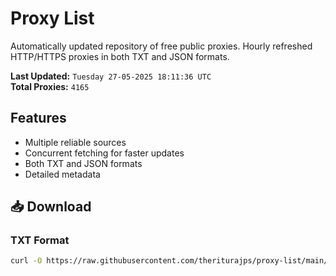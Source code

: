 # Proxy List

Automatically updated repository of free public proxies. Hourly refreshed HTTP/HTTPS proxies in both TXT and JSON formats.

**Last Updated:** `Tuesday 27-05-2025 18:11:36 UTC`  
**Total Proxies:** `4165`

## Features
- Multiple reliable sources
- Concurrent fetching for faster updates
- Both TXT and JSON formats
- Detailed metadata

## 📥 Download

### TXT Format
```bash
curl -O https://raw.githubusercontent.com/theriturajps/proxy-list/main/proxies.txt